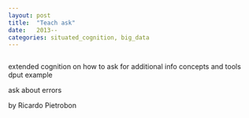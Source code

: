 ```yaml
---
layout: post
title:  "Teach ask"
date:   2013--
categories: situated_cognition, big_data
---
```


![]()

<title>{{ page.title }}</title>


extended cognition on how to ask for additional info
concepts and tools
dput example

ask about errors


by Ricardo Pietrobon

